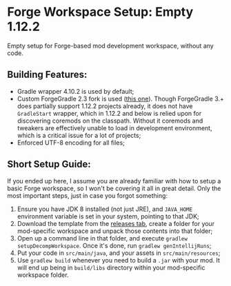 # Forge Workspace Setup: Empty 1.12.2

Empty setup for Forge-based mod development workspace, without any code.

## Building Features:

- Gradle wrapper 4.10.2 is used by default;
- Custom ForgeGradle 2.3 fork is used ([this one](https://github.com/anatawa12/ForgeGradle-2.3)). Though ForgeGradle 3.+ does partially support 1.12.2 projects already, it does not have `GradleStart` wrapper, which in 1.12.2 and below is relied upon for discovering coremods on the classpath. Without it coremods and tweakers are effectively unable to load in development environment, which is a critical issue for a lot of projects;
- Enforced UTF-8 encoding for all files;

## Short Setup Guide:

If you ended up here, I assume you are already familiar with how to setup a basic Forge workspace, so I won't be covering it all in great detail. Only the most important steps, just in case you forgot something:

1. Ensure you have JDK 8 installed (not just JRE), and `JAVA_HOME` environment variable is set in your system, pointing to that JDK;
2. Download the template from the [releases tab](https://github.com/Oondanomala/ForgeWorkspaceSetup/releases/latest/download/TemplateEmpty.zip), create a folder for your mod-specific workspace and unpack those contents into that folder;
3. Open up a command line in that folder, and execute `gradlew setupDecompWorkspace`. Once it's done, run `gradlew genIntellijRuns`;
4. Put your code in `src/main/java`, and your assets in `src/main/resources`;
5. Use `gradlew build` whenever you need to build a `.jar` with your mod. It will end up being in `build/libs` directory within your mod-specific workspace folder.
